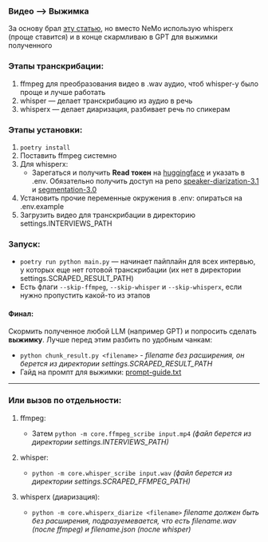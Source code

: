 ### Видео —> Выжимка
За основу брал [эту статью](https://habr.com/ru/companies/alfa/articles/909498/), но вместо NeMo использую whisperx (проще ставится) и в конце скармливаю в GPT для выжимки полученного

### Этапы транскрибации:
1. ffmpeg для преобразования видео в .wav аудио, чтоб whisper-у было проще и лучше работать
2. whisper — делает транскрибацию из аудио в речь
3. whisperx — делает диаризация, разбивает речь по спикерам

### Этапы установки:
1. `poetry install`
2. Поставить ffmpeg системно
3. Для whisperx: 
   - Зарегаться и получить **Read токен** на [huggingface](https://huggingface.co/settings/tokens) и указать в .env. Обязательно получить доступ на репо [speaker-diarization-3.1](https://huggingface.co/pyannote/speaker-diarization-3.1) и [segmentation-3.0](https://huggingface.co/pyannote/segmentation-3.0)
4. Установить прочие переменные окружения в .env: опираться на .env.example
5. Загрузить видео для транскрибации в директорию settings.INTERVIEWS_PATH

### Запуск:
- `poetry run python main.py` — начинает пайплайн для всех интервью, у которых еще нет готовой транскрибации (их нет в директории settings.SCRAPED_RESULT_PATH)
- Есть флаги `--skip-ffmpeg`, `--skip-whisper` и `--skip-whisperx`, если нужно пропустить какой-то из этапов

#### Финал:
Скормить полученное любой LLM (например GPT) и попросить сделать **выжимку**. Лучше перед этим разбить по удобным чанкам:
   - `python chunk_result.py <filename>` - *filename без расширения, он берется из директории settings.SCRAPED_RESULT_PATH*
- Гайд на промпт для выжимки: [prompt-guide.txt](prompt-guide.txt)

---

### Или вызов по отдельности:

1. ffmpeg:
   - Затем `python -m core.ffmpeg_scribe input.mp4` *(файл берется из директории settings.INTERVIEWS_PATH)*

2. whisper:
   - `python -m core.whisper_scribe input.wav` *(файл берется из директории settings.SCRAPED_FFMPEG_PATH)*

3. whisperx (диаризация):
   - `python -m core.whisperx_diarize <filename>` *filename должен быть без расширения, подразуемевается, что есть filename.wav (после ffmpeg) и filename.json (после whisper)*
